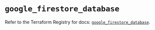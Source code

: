 # `google_firestore_database`

Refer to the Terraform Registry for docs: [`google_firestore_database`](https://registry.terraform.io/providers/hashicorp/google-beta/6.17.0/docs/resources/google_firestore_database).
